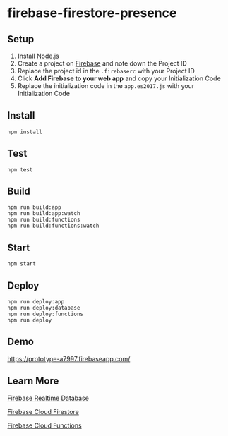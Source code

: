 # firebase-firestore-presence

## Setup
1. Install [Node.js](https://nodejs.org/en/download/)
2. Create a project on [Firebase](https://console.firebase.google.com/) and note down the Project ID
3. Replace the project id in the `.firebaserc` with your Project ID
4. Click **Add Firebase to your web app** and copy your Initialization Code
5. Replace the initialization code in the `app.es2017.js` with your Initialization Code

## Install
```
npm install
```

## Test
```
npm test
```

## Build
```
npm run build:app
npm run build:app:watch
npm run build:functions
npm run build:functions:watch
```

## Start
```
npm start
```

## Deploy
```
npm run deploy:app
npm run deploy:database
npm run deploy:functions
npm run deploy
```

## Demo
https://prototype-a7997.firebaseapp.com/

## Learn More

[Firebase Realtime Database](https://firebase.google.com/docs/database/)

[Firebase Cloud Firestore](https://firebase.google.com/docs/firestore/)

[Firebase Cloud Functions](https://firebase.google.com/docs/functions/)
